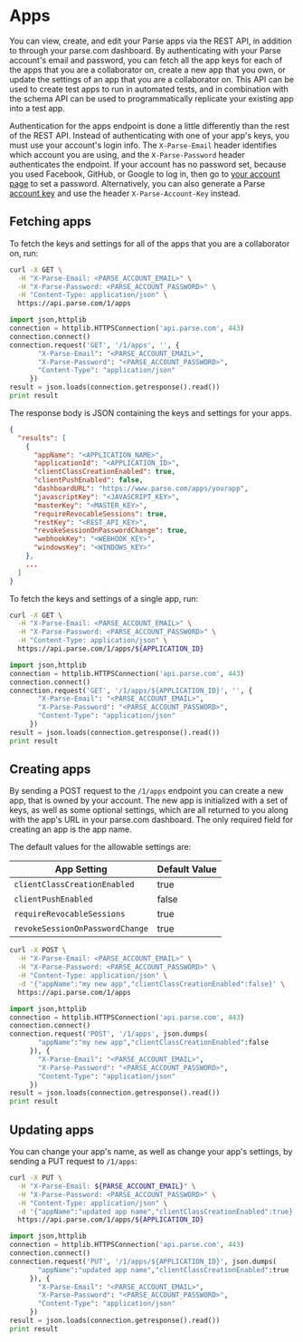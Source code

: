 # Apps

You can view, create, and edit your Parse apps via the REST API, in addition
to through your parse.com dashboard. By authenticating with your Parse
account's email and password, you can fetch all the app keys for each of the
apps that you are a collaborator on, create a new app that you own, or update
the settings of an app that you are a collaborator on. This API can be used to
create test apps to run in automated tests, and in combination with the schema
API can be used to programmatically replicate your existing app into a test app.

Authentication for the apps endpoint is done a little differently than the rest
of the REST API. Instead of authenticating with one of your app's keys, you must use your account's login info. 
The `X-Parse-Email` header identifies which account you are using, 
and the `X-Parse-Password` header authenticates the endpoint.
If your account has no password set, because you used Facebook, GitHub, or Google
to log in, then go to [your account page](https://www.parse.com/account/edit) to
set a password. 
Alternatively, you can also generate a Parse [account key](https://parse.com/docs/js/guide#command-line-account-keys)
and use the header `X-Parse-Account-Key` instead.

## Fetching apps
To fetch the keys and settings for all of the apps that you are a collaborator
on, run:

```bash
curl -X GET \
  -H "X-Parse-Email: <PARSE_ACCOUNT_EMAIL>" \
  -H "X-Parse-Password: <PARSE_ACCOUNT_PASSWORD>" \
  -H "Content-Type: application/json" \
  https://api.parse.com/1/apps
```
```python
import json,httplib
connection = httplib.HTTPSConnection('api.parse.com', 443)
connection.connect()
connection.request('GET', '/1/apps', '', {
       "X-Parse-Email": "<PARSE_ACCOUNT_EMAIL>",
       "X-Parse-Password": "<PARSE_ACCOUNT_PASSWORD>",
       "Content-Type": "application/json"
     })
result = json.loads(connection.getresponse().read())
print result
```

The response body is JSON containing the keys and settings for your apps.

```json
{
  "results": [
    {
      "appName": "<APPLICATION_NAME>",
      "applicationId": "<APPLICATION_ID>",
      "clientClassCreationEnabled": true,
      "clientPushEnabled": false,
      "dashboardURL": "https://www.parse.com/apps/yourapp",
      "javascriptKey": "<JAVASCRIPT_KEY>",
      "masterKey": "<MASTER_KEY>",
      "requireRevocableSessions": true,
      "restKey": "<REST_API_KEY>",
      "revokeSessionOnPasswordChange": true,
      "webhookKey": "<WEBHOOK_KEY>",
      "windowsKey": "<WINDOWS_KEY>"
    },
    ...
  ]
}
```

To fetch the keys and settings of a single app, run:

```bash
curl -X GET \
  -H "X-Parse-Email: <PARSE_ACCOUNT_EMAIL>" \
  -H "X-Parse-Password: <PARSE_ACCOUNT_PASSWORD>" \
  -H "Content-Type: application/json" \
  https://api.parse.com/1/apps/${APPLICATION_ID}
```
```python
import json,httplib
connection = httplib.HTTPSConnection('api.parse.com', 443)
connection.connect()
connection.request('GET', '/1/apps/${APPLICATION_ID}', '', {
       "X-Parse-Email": "<PARSE_ACCOUNT_EMAIL>",
       "X-Parse-Password": "<PARSE_ACCOUNT_PASSWORD>",
       "Content-Type": "application/json"
     })
result = json.loads(connection.getresponse().read())
print result
```

## Creating apps

By sending a POST request to the `/1/apps` endpoint you can create a new app,
that is owned by your account. The new app is initialized with a set of keys,
as well as some optional settings, which are all returned to you along with
the app's URL in your parse.com dashboard. The only required field for creating
an app is the app name.

The default values for the allowable settings are:

| App Setting                     | Default Value |
|---------------------------------|---------------|
| `clientClassCreationEnabled`    | true          |
| `clientPushEnabled`             | false         |
| `requireRevocableSessions`      | true          |
| `revokeSessionOnPasswordChange` | true          |

```bash
curl -X POST \
  -H "X-Parse-Email: <PARSE_ACCOUNT_EMAIL>" \
  -H "X-Parse-Password: <PARSE_ACCOUNT_PASSWORD>" \
  -H "Content-Type: application/json" \
  -d '{"appName":"my new app","clientClassCreationEnabled":false}' \
  https://api.parse.com/1/apps
```
```python
import json,httplib
connection = httplib.HTTPSConnection('api.parse.com', 443)
connection.connect()
connection.request('POST', '/1/apps', json.dumps(
       "appName":"my new app","clientClassCreationEnabled":false
     }), {
       "X-Parse-Email": "<PARSE_ACCOUNT_EMAIL>",
       "X-Parse-Password": "<PARSE_ACCOUNT_PASSWORD>",
       "Content-Type": "application/json"
     })
result = json.loads(connection.getresponse().read())
print result
```

## Updating apps

You can change your app's name, as well as change your app's settings, by sending a PUT request to `/1/apps`:

```bash
curl -X PUT \
  -H "X-Parse-Email: ${PARSE_ACCOUNT_EMAIL}" \
  -H "X-Parse-Password: <PARSE_ACCOUNT_PASSWORD>" \
  -H "Content-Type: application/json" \
  -d '{"appName":"updated app name","clientClassCreationEnabled":true}' \
  https://api.parse.com/1/apps/${APPLICATION_ID}
```
```python
import json,httplib
connection = httplib.HTTPSConnection('api.parse.com', 443)
connection.connect()
connection.request('PUT', '/1/apps/${APPLICATION_ID}', json.dumps(
       "appName":"updated app name","clientClassCreationEnabled":true
     }), {
       "X-Parse-Email": "<PARSE_ACCOUNT_EMAIL>",
       "X-Parse-Password": "<PARSE_ACCOUNT_PASSWORD>",
       "Content-Type": "application/json"
     })
result = json.loads(connection.getresponse().read())
print result
```
